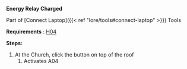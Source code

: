 **Energy Relay Charged**

Part of [Connect Laptop]({{< ref "lore/tools#connect-laptop" >}}) Tools

**Requirements** : [H04](#h04)

**Steps:**

1. At the Church, click the button on top of the roof
	1. Activates A04
